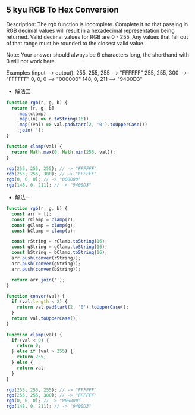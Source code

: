 ## 5 kyu RGB To Hex Conversion

Description:
The rgb function is incomplete. Complete it so that passing in RGB decimal values will result in a hexadecimal representation being returned. Valid decimal values for RGB are 0 - 255. Any values that fall out of that range must be rounded to the closest valid value.

Note: Your answer should always be 6 characters long, the shorthand with 3 will not work here.

Examples (input --> output):
255, 255, 255 --> "FFFFFF"
255, 255, 300 --> "FFFFFF"
0, 0, 0 --> "000000"
148, 0, 211 --> "9400D3"

- 解法二

```js
function rgb(r, g, b) {
  return [r, g, b]
    .map(clamp)
    .map((n) => n.toString(16))
    .map((val) => val.padStart(2, '0').toUpperCase())
    .join('');
}

function clamp(val) {
  return Math.max(0, Math.min(255, val));
}

rgb(255, 255, 255); // -> "FFFFFF"
rgb(255, 255, 300); // -> "FFFFFF"
rgb(0, 0, 0); // -> "000000"
rgb(148, 0, 211); // -> "9400D3"
```

- 解法一

```js
function rgb(r, g, b) {
  const arr = [];
  const rClamp = clamp(r);
  const gClamp = clamp(g);
  const bClamp = clamp(b);

  const rString = rClamp.toString(16);
  const gString = gClamp.toString(16);
  const bString = bClamp.toString(16);
  arr.push(conver(rString));
  arr.push(conver(gString));
  arr.push(conver(bString));

  return arr.join('');
}

function conver(val) {
  if (val.length < 2) {
    return val.padStart(2, '0').toUpperCase();
  }
  return val.toUpperCase();
}

function clamp(val) {
  if (val < 0) {
    return 0;
  } else if (val > 255) {
    return 255;
  } else {
    return val;
  }
}

rgb(255, 255, 255); // -> "FFFFFF"
rgb(255, 255, 300); // -> "FFFFFF"
rgb(0, 0, 0); // -> "000000"
rgb(148, 0, 211); // -> "9400D3"
```
